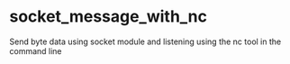 # socket_message_with_nc
Send byte data using socket module and listening using the nc tool in the command line

